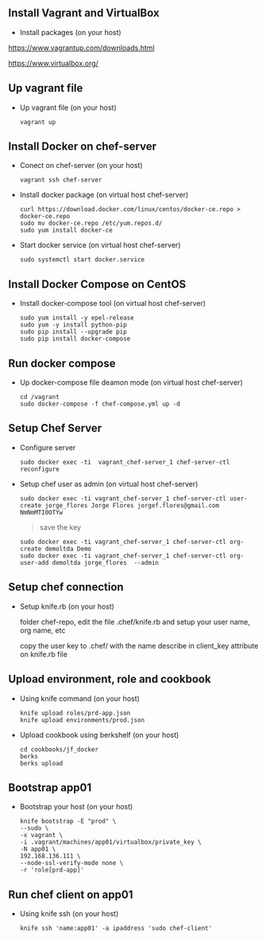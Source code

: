 Install Vagrant and VirtualBox
------------------------------

- Install packages (on your host)

https://www.vagrantup.com/downloads.html

https://www.virtualbox.org/

Up vagrant file
---------------

- Up vagrant file (on your host)

  ```
  vagrant up
  ```


Install Docker on chef-server
-----------------------------
- Conect on chef-server (on your host)
  
  ```
  vagrant ssh chef-server 
  ```

- Install docker package (on virtual host chef-server)

  ```
  curl https://download.docker.com/linux/centos/docker-ce.repo > docker-ce.repo
  sudo mv docker-ce.repo /etc/yum.repos.d/
  sudo yum install docker-ce
  ```

- Start docker service (on virtual host chef-server)

  ```
  sudo systemctl start docker.service
  ```

Install Docker Compose on CentOS
--------------------------------

- Install docker-compose tool (on virtual host chef-server)

  ```
  sudo yum install -y epel-release
  sudo yum -y install python-pip
  sudo pip install --upgrade pip
  sudo pip install docker-compose
  ```
  

Run docker compose
------------------

- Up docker-compose file deamon mode (on virtual host chef-server)

  ```
  cd /vagrant
  sudo docker-compose -f chef-compose.yml up -d
  ```

Setup Chef Server
-----------------

- Configure server
  
  ```
  sudo docker exec -ti  vagrant_chef-server_1 chef-server-ctl reconfigure
  ```

- Setup chef user as admin (on virtual host chef-server)

  ```
  sudo docker exec -ti vagrant_chef-server_1 chef-server-ctl user-create jorge_flores Jorge Flores jorgef.flores@gmail.com NmNmMTI0OTYw
  ```

  > save the key  

  ```
  sudo docker exec -ti vagrant_chef-server_1 chef-server-ctl org-create demoltda Demo
  sudo docker exec -ti vagrant_chef-server_1 chef-server-ctl org-user-add demoltda jorge_flores  --admin
  ```
  

Setup chef connection 
---------------------

- Setup knife.rb (on your host)

  folder chef-repo, edit the file .chef/knife.rb and setup your user name, org name, etc
  
  copy the user key to .chef/ with the name describe in client_key attribute on knife.rb file


Upload environment, role and cookbook
-------------------------------------

- Using knife command (on your host)

  ```
  knife upload roles/prd-app.json
  knife upload environments/prod.json
  ```
  
- Upload cookbook using berkshelf (on your host)

  ```
  cd cookbooks/jf_docker
  berks 
  berks upload
  ```
  
Bootstrap app01
---------------

- Bootstrap your host (on your host)

  ```
  knife bootstrap -E "prod" \
  --sudo \
  -x vagrant \
  -i .vagrant/machines/app01/virtualbox/private_key \
  -N app01 \
  192.168.136.111 \
  --node-ssl-verify-mode none \
  -r 'role[prd-app]'
  ```
  
Run chef client on app01
------------------------

- Using knife ssh (on your host)

  ```
  knife ssh 'name:app01' -a ipaddress 'sudo chef-client'
  ```

